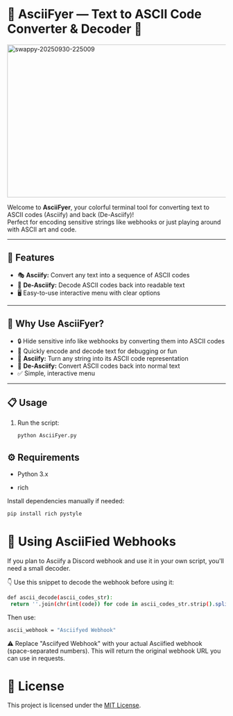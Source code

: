 # 🎨 AsciiFyer — Text to ASCII Code Converter & Decoder 🔄

<img width="712" height="352" alt="swappy-20250930-225009" src="https://github.com/user-attachments/assets/ab0f90b8-f34c-4863-9a21-eed45230f22b" />

Welcome to **AsciiFyer**, your colorful terminal tool for converting text to ASCII codes (Asciify) and back (De-Asciify)!  
Perfect for encoding sensitive strings like webhooks or just playing around with ASCII art and code.  

---

## 🚀 Features

- 🎭 **Asciify:** Convert any text into a sequence of ASCII codes  
- 🔄 **De-Asciify:** Decode ASCII codes back into readable text   
- 🖥️ Easy-to-use interactive menu with clear options  

---

## 🎯 Why Use AsciiFyer?

- 🔒 Hide sensitive info like webhooks by converting them into ASCII codes  
- 🧩 Quickly encode and decode text for debugging or fun  
- 🔡 **Asciify:** Turn any string into its ASCII code representation
- 🔁 **De-Asciify:** Convert ASCII codes back into normal text
- ✅ Simple, interactive menu      

---

## 📋 Usage

1. Run the script:  
   ```bash
   python AsciiFyer.py
   ```

## ⚙️ Requirements

- Python 3.x

- rich

Install dependencies manually if needed:
   ```bash
   pip install rich pystyle
   ```


# 🔐 Using AsciiFied Webhooks

If you plan to Asciify a Discord webhook and use it in your own script, you'll need a small decoder.

👇 Use this snippet to decode the webhook before using it:
   ```bash
   def ascii_decode(ascii_codes_str):
    return ''.join(chr(int(code)) for code in ascii_codes_str.strip().split())
   ```


Then use:

   ```bash
   ascii_webhook = "Asciifyed Webhook"
   ```
⚠️ Replace "Asciifyed Webhook" with your actual Asciified webhook (space-separated numbers).
This will return the original webhook URL you can use in requests.


# 📝 License

This project is licensed under the [MIT License](LICENSE).

